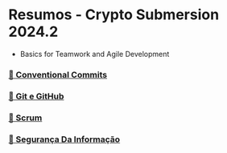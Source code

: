 # Resumos - Crypto Submersion 2024.2

- Basics for Teamwork and Agile Development

### [📎 Conventional Commits](https://github.com/AugNuneS/Resumos-CryptoSubmersion2024.2/blob/main/Arquivos/Conventional%20Commits/README.md)

### [📎 Git e GitHub](https://github.com/AugNuneS/Resumos-CryptoSubmersion2024.2/blob/main/Arquivos/Git%20e%20GitHub/README.md)

### [📎 Scrum](https://github.com/AugNuneS/Resumos-CryptoSubmersion2024.2/blob/main/Arquivos/Scrum/README.md)

### [📎 Segurança Da Informação](https://github.com/AugNuneS/Resumos-CryptoSubmersion2024.2/blob/main/Arquivos/Seguran%C3%A7a%20Da%20Informa%C3%A7%C3%A3o/README.md)
